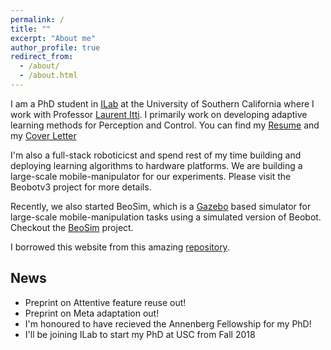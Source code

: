```yaml
---
permalink: /
title: ""
excerpt: "About me"
author_profile: true
redirect_from: 
  - /about/
  - /about.html
---
```


I am a PhD student in [ILab](https://ilab.usc.edu/) at the University of Southern California where I work with Professor [Laurent Itti](http://ilab.usc.edu/itti/). I primarily work on developing adaptive learning methods for Perception and Control. You can find my [Resume](http://ilab.usc.edu/itti/) and my [Cover Letter](http://ilab.usc.edu/itti/)

I'm also a full-stack roboticicst and spend rest of my time building and deploying learning algorithms to hardware platforms. We are building a large-scale mobile-manipulator for our experiments. Please visit the Beobotv3 project for more details.

Recently, we also started BeoSim, which is a [Gazebo](http://gazebosim.org/) based simulator for large-scale mobile-manipulation tasks using a simulated version of Beobot. Checkout the [BeoSim](http://gazebosim.org/) project.



I borrowed this website from this amazing [repository](https://github.com/academicpages/academicpages.github.io).


## News
- Preprint on Attentive feature reuse out!
- Preprint on Meta adaptation out!
- I'm honoured to have recieved the Annenberg Fellowship for my PhD!
- I'll be joining ILab to start my PhD at USC from Fall 2018